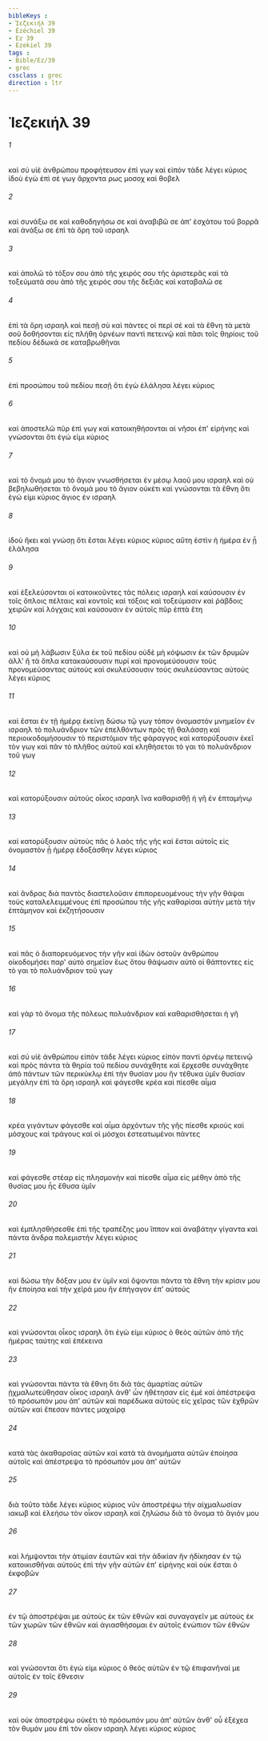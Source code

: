 ```yaml
---
bibleKeys : 
- Ἰεζεκιήλ 39
- Ézéchiel 39
- Ez 39
- Ezekiel 39
tags : 
- Bible/Ez/39
- grec
cssclass : grec
direction : ltr
---
```


# Ἰεζεκιήλ 39

###### 1
καὶ σύ υἱὲ ἀνθρώπου προφήτευσον ἐπὶ γωγ καὶ εἰπόν τάδε λέγει κύριος ἰδοὺ ἐγὼ ἐπὶ σὲ γωγ ἄρχοντα ρως μοσοχ καὶ θοβελ
###### 2
καὶ συνάξω σε καὶ καθοδηγήσω σε καὶ ἀναβιβῶ σε ἀπ' ἐσχάτου τοῦ βορρᾶ καὶ ἀνάξω σε ἐπὶ τὰ ὄρη τοῦ ισραηλ
###### 3
καὶ ἀπολῶ τὸ τόξον σου ἀπὸ τῆς χειρός σου τῆς ἀριστερᾶς καὶ τὰ τοξεύματά σου ἀπὸ τῆς χειρός σου τῆς δεξιᾶς καὶ καταβαλῶ σε
###### 4
ἐπὶ τὰ ὄρη ισραηλ καὶ πεσῇ σὺ καὶ πάντες οἱ περὶ σέ καὶ τὰ ἔθνη τὰ μετὰ σοῦ δοθήσονται εἰς πλήθη ὀρνέων παντὶ πετεινῷ καὶ πᾶσι τοῖς θηρίοις τοῦ πεδίου δέδωκά σε καταβρωθῆναι
###### 5
ἐπὶ προσώπου τοῦ πεδίου πεσῇ ὅτι ἐγὼ ἐλάλησα λέγει κύριος
###### 6
καὶ ἀποστελῶ πῦρ ἐπὶ γωγ καὶ κατοικηθήσονται αἱ νῆσοι ἐπ' εἰρήνης καὶ γνώσονται ὅτι ἐγώ εἰμι κύριος
###### 7
καὶ τὸ ὄνομά μου τὸ ἅγιον γνωσθήσεται ἐν μέσῳ λαοῦ μου ισραηλ καὶ οὐ βεβηλωθήσεται τὸ ὄνομά μου τὸ ἅγιον οὐκέτι καὶ γνώσονται τὰ ἔθνη ὅτι ἐγώ εἰμι κύριος ἅγιος ἐν ισραηλ
###### 8
ἰδοὺ ἥκει καὶ γνώσῃ ὅτι ἔσται λέγει κύριος κύριος αὕτη ἐστὶν ἡ ἡμέρα ἐν ᾗ ἐλάλησα
###### 9
καὶ ἐξελεύσονται οἱ κατοικοῦντες τὰς πόλεις ισραηλ καὶ καύσουσιν ἐν τοῖς ὅπλοις πέλταις καὶ κοντοῖς καὶ τόξοις καὶ τοξεύμασιν καὶ ῥάβδοις χειρῶν καὶ λόγχαις καὶ καύσουσιν ἐν αὐτοῖς πῦρ ἑπτὰ ἔτη
###### 10
καὶ οὐ μὴ λάβωσιν ξύλα ἐκ τοῦ πεδίου οὐδὲ μὴ κόψωσιν ἐκ τῶν δρυμῶν ἀλλ' ἢ τὰ ὅπλα κατακαύσουσιν πυρί καὶ προνομεύσουσιν τοὺς προνομεύσαντας αὐτοὺς καὶ σκυλεύσουσιν τοὺς σκυλεύσαντας αὐτούς λέγει κύριος
###### 11
καὶ ἔσται ἐν τῇ ἡμέρᾳ ἐκείνῃ δώσω τῷ γωγ τόπον ὀνομαστόν μνημεῖον ἐν ισραηλ τὸ πολυάνδριον τῶν ἐπελθόντων πρὸς τῇ θαλάσσῃ καὶ περιοικοδομήσουσιν τὸ περιστόμιον τῆς φάραγγος καὶ κατορύξουσιν ἐκεῖ τὸν γωγ καὶ πᾶν τὸ πλῆθος αὐτοῦ καὶ κληθήσεται τὸ γαι τὸ πολυάνδριον τοῦ γωγ
###### 12
καὶ κατορύξουσιν αὐτοὺς οἶκος ισραηλ ἵνα καθαρισθῇ ἡ γῆ ἐν ἑπταμήνῳ
###### 13
καὶ κατορύξουσιν αὐτοὺς πᾶς ὁ λαὸς τῆς γῆς καὶ ἔσται αὐτοῖς εἰς ὀνομαστὸν ᾗ ἡμέρᾳ ἐδοξάσθην λέγει κύριος
###### 14
καὶ ἄνδρας διὰ παντὸς διαστελοῦσιν ἐπιπορευομένους τὴν γῆν θάψαι τοὺς καταλελειμμένους ἐπὶ προσώπου τῆς γῆς καθαρίσαι αὐτὴν μετὰ τὴν ἑπτάμηνον καὶ ἐκζητήσουσιν
###### 15
καὶ πᾶς ὁ διαπορευόμενος τὴν γῆν καὶ ἰδὼν ὀστοῦν ἀνθρώπου οἰκοδομήσει παρ' αὐτὸ σημεῖον ἕως ὅτου θάψωσιν αὐτὸ οἱ θάπτοντες εἰς τὸ γαι τὸ πολυάνδριον τοῦ γωγ
###### 16
καὶ γὰρ τὸ ὄνομα τῆς πόλεως πολυάνδριον καὶ καθαρισθήσεται ἡ γῆ
###### 17
καὶ σύ υἱὲ ἀνθρώπου εἰπόν τάδε λέγει κύριος εἰπὸν παντὶ ὀρνέῳ πετεινῷ καὶ πρὸς πάντα τὰ θηρία τοῦ πεδίου συνάχθητε καὶ ἔρχεσθε συνάχθητε ἀπὸ πάντων τῶν περικύκλῳ ἐπὶ τὴν θυσίαν μου ἣν τέθυκα ὑμῖν θυσίαν μεγάλην ἐπὶ τὰ ὄρη ισραηλ καὶ φάγεσθε κρέα καὶ πίεσθε αἷμα
###### 18
κρέα γιγάντων φάγεσθε καὶ αἷμα ἀρχόντων τῆς γῆς πίεσθε κριοὺς καὶ μόσχους καὶ τράγους καὶ οἱ μόσχοι ἐστεατωμένοι πάντες
###### 19
καὶ φάγεσθε στέαρ εἰς πλησμονὴν καὶ πίεσθε αἷμα εἰς μέθην ἀπὸ τῆς θυσίας μου ἧς ἔθυσα ὑμῖν
###### 20
καὶ ἐμπλησθήσεσθε ἐπὶ τῆς τραπέζης μου ἵππον καὶ ἀναβάτην γίγαντα καὶ πάντα ἄνδρα πολεμιστήν λέγει κύριος
###### 21
καὶ δώσω τὴν δόξαν μου ἐν ὑμῖν καὶ ὄψονται πάντα τὰ ἔθνη τὴν κρίσιν μου ἣν ἐποίησα καὶ τὴν χεῖρά μου ἣν ἐπήγαγον ἐπ' αὐτούς
###### 22
καὶ γνώσονται οἶκος ισραηλ ὅτι ἐγώ εἰμι κύριος ὁ θεὸς αὐτῶν ἀπὸ τῆς ἡμέρας ταύτης καὶ ἐπέκεινα
###### 23
καὶ γνώσονται πάντα τὰ ἔθνη ὅτι διὰ τὰς ἁμαρτίας αὐτῶν ᾐχμαλωτεύθησαν οἶκος ισραηλ ἀνθ' ὧν ἠθέτησαν εἰς ἐμέ καὶ ἀπέστρεψα τὸ πρόσωπόν μου ἀπ' αὐτῶν καὶ παρέδωκα αὐτοὺς εἰς χεῖρας τῶν ἐχθρῶν αὐτῶν καὶ ἔπεσαν πάντες μαχαίρᾳ
###### 24
κατὰ τὰς ἀκαθαρσίας αὐτῶν καὶ κατὰ τὰ ἀνομήματα αὐτῶν ἐποίησα αὐτοῖς καὶ ἀπέστρεψα τὸ πρόσωπόν μου ἀπ' αὐτῶν
###### 25
διὰ τοῦτο τάδε λέγει κύριος κύριος νῦν ἀποστρέψω τὴν αἰχμαλωσίαν ιακωβ καὶ ἐλεήσω τὸν οἶκον ισραηλ καὶ ζηλώσω διὰ τὸ ὄνομα τὸ ἅγιόν μου
###### 26
καὶ λήμψονται τὴν ἀτιμίαν ἑαυτῶν καὶ τὴν ἀδικίαν ἣν ἠδίκησαν ἐν τῷ κατοικισθῆναι αὐτοὺς ἐπὶ τὴν γῆν αὐτῶν ἐπ' εἰρήνης καὶ οὐκ ἔσται ὁ ἐκφοβῶν
###### 27
ἐν τῷ ἀποστρέψαι με αὐτοὺς ἐκ τῶν ἐθνῶν καὶ συναγαγεῖν με αὐτοὺς ἐκ τῶν χωρῶν τῶν ἐθνῶν καὶ ἁγιασθήσομαι ἐν αὐτοῖς ἐνώπιον τῶν ἐθνῶν
###### 28
καὶ γνώσονται ὅτι ἐγώ εἰμι κύριος ὁ θεὸς αὐτῶν ἐν τῷ ἐπιφανῆναί με αὐτοῖς ἐν τοῖς ἔθνεσιν
###### 29
καὶ οὐκ ἀποστρέψω οὐκέτι τὸ πρόσωπόν μου ἀπ' αὐτῶν ἀνθ' οὗ ἐξέχεα τὸν θυμόν μου ἐπὶ τὸν οἶκον ισραηλ λέγει κύριος κύριος
